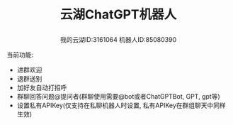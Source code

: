 # <p align="center">云湖ChatGPT机器人</p>
<p align="center">我的云湖ID:3161064  机器人ID:85080390</p>

当前功能:
- 进群欢迎
- 退群送别
- 加好友自动打招呼
- 群聊回答问题@提问者(群聊使用需要@bot或者ChatGPTBot, GPT, gpt等)
- 设置私有APIKey(仅支持在私聊机器人时设置, 私有APIKey在群组聊天中同样生效)
